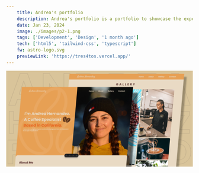 ```yaml
---
    title: Andrea's portfolio
    description: Andrea's portfolio is a portfolio to showcase the experience and expertise of a coffee connoisseur. It features information about the client's background, skills, and accomplishments in the coffee industry, providing visitors with an overview of her professional journey and passion for coffee.
    date: Jan 23, 2024
    image: ./images/p2-1.png
    tags: ['Development', 'Design', '1 month ago']
    tech: ['html5', 'tailwind-css', 'typescript']
    fw: astro-logo.svg
    previewLink: 'https://tres4tos.vercel.app/'
---
```


![Andrea's portfolio preview](./images/p2-1.png "Andrea's portfolio")